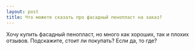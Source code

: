 ```yaml
---
layout: post 
title: Что можете сказать про фасадный пенопласт на заказ? 
--- 
```

Хочу купить фасадный пенопласт, но много как хороших, так и плохих отзывов. Подскажите, стоит ли покупать? Если да, то где?